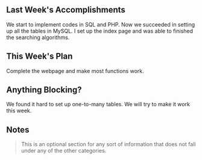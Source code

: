 ## Last Week's Accomplishments

We start to implement codes in SQL and PHP. Now we succeeded in setting up all the tables in MySQL. I set up
the index page and was able to finished the searching algorithms. 

## This Week's Plan

Complete the webpage and make most functions work.

## Anything Blocking?

We found it hard to set up one-to-many tables. We will try to make it work this week.

## Notes

> This is an optional section for any sort of information that does not fall under any of the other categories.


